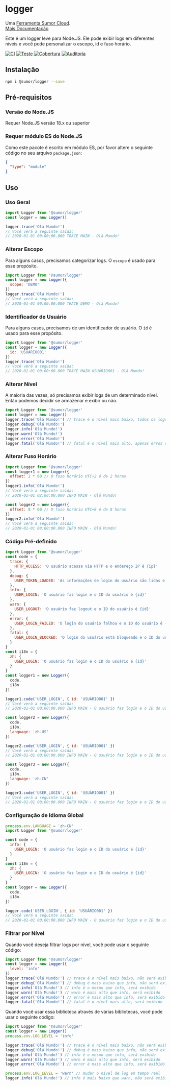 # logger

Uma [Ferramenta Sumor Cloud](https://sumor.cloud).  
[Mais Documentação](https://sumor.cloud/logger)

Este é um logger leve para Node.JS.
Ele pode exibir logs em diferentes níveis e você pode personalizar o escopo, id e fuso horário.

[![CI](https://github.com/sumor-cloud/logger/actions/workflows/ci.yml/badge.svg)](https://github.com/sumor-cloud/logger/actions/workflows/ci.yml)
[![Teste](https://github.com/sumor-cloud/logger/actions/workflows/ut.yml/badge.svg)](https://github.com/sumor-cloud/logger/actions/workflows/ut.yml)
[![Cobertura](https://github.com/sumor-cloud/logger/actions/workflows/coverage.yml/badge.svg)](https://github.com/sumor-cloud/logger/actions/workflows/coverage.yml)
[![Auditoria](https://github.com/sumor-cloud/logger/actions/workflows/audit.yml/badge.svg)](https://github.com/sumor-cloud/logger/actions/workflows/audit.yml)

## Instalação

```bash
npm i @sumor/logger --save
```

## Pré-requisitos

### Versão do Node.JS

Requer Node.JS versão 18.x ou superior

### Requer módulo ES do Node.JS

Como este pacote é escrito em módulo ES, por favor altere o seguinte código no seu arquivo `package.json`:

```json
{
  "type": "module"
}
```

## Uso

### Uso Geral

```js
import Logger from '@sumor/logger'
const logger = new Logger()

logger.trace('Olá Mundo!')
// Você verá a seguinte saída:
// 2020-01-01 00:00:00.000 TRACE MAIN - Olá Mundo!
```

### Alterar Escopo

Para alguns casos, precisamos categorizar logs. O `escopo` é usado para esse propósito.

```js
import Logger from '@sumor/logger'
const logger = new Logger({
  scope: 'DEMO'
})
logger.trace('Olá Mundo!')
// Você verá a seguinte saída:
// 2020-01-01 00:00:00.000 TRACE DEMO - Olá Mundo!
```

### Identificador de Usuário

Para alguns casos, precisamos de um identificador de usuário. O `id` é usado para esse propósito.

```js
import Logger from '@sumor/logger'
const logger = new Logger({
  id: 'USUÁRIO001'
})
logger.trace('Olá Mundo!')
// Você verá a seguinte saída:
// 2020-01-01 00:00:00.000 TRACE MAIN USUÁRIO001 - Olá Mundo!
```

### Alterar Nível

A maioria das vezes, só precisamos exibir logs de um determinado nível. Então podemos decidir se armazenar e exibir ou não.

```js
import Logger from '@sumor/logger'
const logger = new Logger()
logger.trace('Olá Mundo!') // trace é o nível mais baixo, todos os logs serão exibidos
logger.debug('Olá Mundo!')
logger.info('Olá Mundo!')
logger.warn('Olá Mundo!')
logger.error('Olá Mundo!')
logger.fatal('Olá Mundo!') // fatal é o nível mais alto, apenas erros críticos serão exibidos
```

### Alterar Fuso Horário

```js
import Logger from '@sumor/logger'
const logger1 = new Logger({
  offset: 2 * 60 // O fuso horário UTC+2 é de 2 horas
})
logger1.info('Olá Mundo!')
// Você verá a seguinte saída:
// 2020-01-01 02:00:00.000 INFO MAIN - Olá Mundo!

const logger2 = new Logger({
  offset: 8 * 60 // O fuso horário UTC+8 é de 8 horas
})
logger2.info('Olá Mundo!')
// Você verá a seguinte saída:
// 2020-01-01 08:00:00.000 INFO MAIN - Olá Mundo!
```

### Código Pré-definido

```js
import Logger from '@sumor/logger'
const code = {
  trace: {
    HTTP_ACCESS: 'O usuário acessa via HTTP e o endereço IP é {ip}'
  },
  debug: {
    USER_TOKEN_LOADED: 'As informações de login do usuário são lidas e o ID do usuário é {id}'
  },
  info: {
    USER_LOGIN: 'O usuário faz login e o ID do usuário é {id}'
  },
  warn: {
    USER_LOGOUT: 'O usuário faz logout e o ID do usuário é {id}'
  },
  error: {
    USER_LOGIN_FAILED: 'O login do usuário falhou e o ID do usuário é {id}'
  },
  fatal: {
    USER_LOGIN_BLOCKED: 'O login do usuário está bloqueado e o ID do usuário é {id}'
  }
}
const i18n = {
  zh: {
    USER_LOGIN: 'O usuário faz login e o ID do usuário é {id}'
  }
}
const logger1 = new Logger({
  code,
  i18n
})

logger1.code('USER_LOGIN', { id: 'USUÁRIO001' })
// Você verá a seguinte saída:
// 2020-01-01 00:00:00.000 INFO MAIN - O usuário faz login e o ID do usuário é USER001

const logger2 = new Logger({
  code,
  i18n,
  language: 'zh-US'
})

logger2.code('USER_LOGIN', { id: 'USUÁRIO001' })
// Você verá a seguinte saída:
// 2020-01-01 00:00:00.000 INFO MAIN - O usuário faz login e o ID do usuário é USER001

const logger3 = new Logger({
  code,
  i18n,
  language: 'zh-CN'
})

logger3.code('USER_LOGIN', { id: 'USUÁRIO001' })
// Você verá a seguinte saída:
// 2020-01-01 00:00:00.000 INFO MAIN - O usuário faz login e o ID do usuário é USER001
```

### Configuração de Idioma Global

```js
process.env.LANGUAGE = 'zh-CN'
import Logger from '@sumor/logger'

const code = {
  info: {
    USER_LOGIN: 'O usuário faz login e o ID do usuário é {id}'
  }
}
const i18n = {
  zh: {
    USER_LOGIN: 'O usuário faz login e o ID do usuário é {id}'
  }
}
const logger = new Logger({
  code,
  i18n
})

logger.code('USER_LOGIN', { id: 'USUÁRIO001' })
// Você verá a seguinte saída:
// 2020-01-01 00:00:00.000 INFO MAIN - O usuário faz login e o ID do usuário é USER001
```

### Filtrar por Nível

Quando você deseja filtrar logs por nível, você pode usar o seguinte código:

```js
import Logger from '@sumor/logger'
const logger = new Logger({
  level: 'info'
})
logger.trace('Olá Mundo!') // trace é o nível mais baixo, não será exibido
logger.debug('Olá Mundo!') // debug é mais baixo que info, não será exibido
logger.info('Olá Mundo!') // info é o mesmo que info, será exibido
logger.warn('Olá Mundo!') // warn é mais alto que info, será exibido
logger.error('Olá Mundo!') // error é mais alto que info, será exibido
logger.fatal('Olá Mundo!') // fatal é o nível mais alto, será exibido
```

Quando você usar essa biblioteca através de várias bibliotecas, você pode usar o seguinte código:

```js
import Logger from '@sumor/logger'
const logger = new Logger()
process.env.LOG_LEVEL = 'info'

logger.trace('Olá Mundo!') // trace é o nível mais baixo, não será exibido
logger.debug('Olá Mundo!') // debug é mais baixo que info, não será exibido
logger.info('Olá Mundo!') // info é o mesmo que info, será exibido
logger.warn('Olá Mundo!') // warn é mais alto que info, será exibido
logger.error('Olá Mundo!') // error é mais alto que info, será exibido

process.env.LOG_LEVEL = 'warn' // mudar o nível de log em tempo real
logger.info('Olá Mundo!') // info é mais baixo que warn, não será exibido
```
